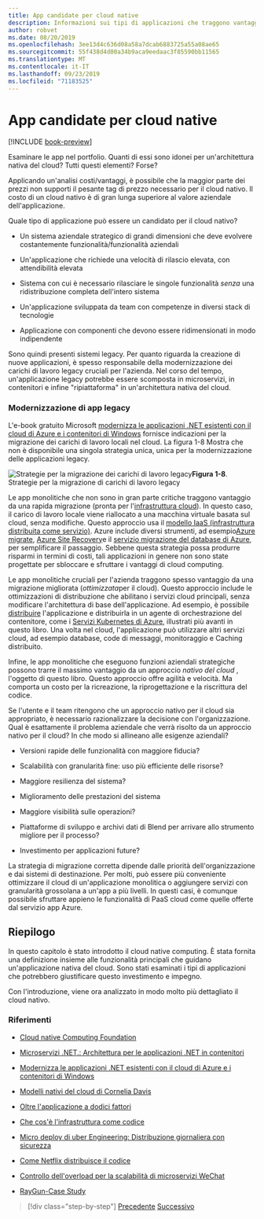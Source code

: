 ```yaml
---
title: App candidate per cloud native
description: Informazioni sui tipi di applicazioni che traggono vantaggio da un approccio nativo per il cloud
author: robvet
ms.date: 08/20/2019
ms.openlocfilehash: 3ee13d4c636d08a58a7dcab6883725a55a08ae65
ms.sourcegitcommit: 55f438d4d00a34b9aca9eedaac3f85590bb11565
ms.translationtype: MT
ms.contentlocale: it-IT
ms.lasthandoff: 09/23/2019
ms.locfileid: "71183525"
---
```

# <a name="candidate-apps-for-cloud-native"></a>App candidate per cloud native

[!INCLUDE [book-preview](../../../includes/book-preview.md)]

Esaminare le app nel portfolio. Quanti di essi sono idonei per un'architettura nativa del cloud? Tutti questi elementi? Forse?

Applicando un'analisi costi/vantaggi, è possibile che la maggior parte dei prezzi non supporti il pesante tag di prezzo necessario per il cloud nativo. Il costo di un cloud nativo è di gran lunga superiore al valore aziendale dell'applicazione.

Quale tipo di applicazione può essere un candidato per il cloud nativo?

- Un sistema aziendale strategico di grandi dimensioni che deve evolvere costantemente funzionalità/funzionalità aziendali

- Un'applicazione che richiede una velocità di rilascio elevata, con attendibilità elevata

- Sistema con cui è necessario rilasciare le singole funzionalità *senza* una ridistribuzione completa dell'intero sistema

- Un'applicazione sviluppata da team con competenze in diversi stack di tecnologie

- Applicazione con componenti che devono essere ridimensionati in modo indipendente

Sono quindi presenti sistemi legacy. Per quanto riguarda la creazione di nuove applicazioni, è spesso responsabile della modernizzazione dei carichi di lavoro legacy cruciali per l'azienda. Nel corso del tempo, un'applicazione legacy potrebbe essere scomposta in microservizi, in contenitori e infine "ripiattaforma" in un'architettura nativa del cloud.  

### <a name="modernizing-legacy-apps"></a>Modernizzazione di app legacy

L'e-book gratuito Microsoft [modernizza le applicazioni .NET esistenti con il cloud di Azure e i contenitori di Windows](https://dotnet.microsoft.com/download/thank-you/modernizing-existing-net-apps-ebook) fornisce indicazioni per la migrazione dei carichi di lavoro locali nel cloud. La figura 1-8 Mostra che non è disponibile una singola strategia unica, unica per la modernizzazione delle applicazioni legacy.

![Strategie per la migrazione dei carichi](./media/strategies-for-migrating-legacy-workloads.png)
di lavoro legacy**Figura 1-8**. Strategie per la migrazione di carichi di lavoro legacy

Le app monolitiche che non sono in gran parte critiche traggono vantaggio da una rapida migrazione (pronta per l'[infrastruttura cloud](https://docs.microsoft.com/dotnet/standard/modernize-with-azure-and-containers/lift-and-shift-existing-apps-azure-iaas)). In questo caso, il carico di lavoro locale viene riallocato a una macchina virtuale basata sul cloud, senza modifiche. Questo approccio usa il [modello IaaS (infrastruttura distribuita come servizio)](https://azure.microsoft.com/overview/what-is-iaas/). Azure include diversi strumenti, ad esempio[Azure migrate](https://aka.ms/azuremigrate), [Azure Site Recovery](https://azure.microsoft.com/services/site-recovery/)e il [servizio migrazione del database di Azure](https://azure.microsoft.com/campaigns/database-migration/), per semplificare il passaggio. Sebbene questa strategia possa produrre risparmi in termini di costi, tali applicazioni in genere non sono state progettate per sbloccare e sfruttare i vantaggi di cloud computing. 

Le app monolitiche cruciali per l'azienda traggono spesso vantaggio da una migrazione migliorata (*ottimizzata*per il cloud). Questo approccio include le ottimizzazioni di distribuzione che abilitano i servizi cloud principali, senza modificare l'architettura di base dell'applicazione. Ad esempio, è possibile [distribuire](https://docs.microsoft.com/virtualization/windowscontainers/about/) l'applicazione e distribuirla in un agente di orchestrazione del contenitore, come i [Servizi Kubernetes di Azure](https://azure.microsoft.com/services/kubernetes-service/), illustrati più avanti in questo libro. Una volta nel cloud, l'applicazione può utilizzare altri servizi cloud, ad esempio database, code di messaggi, monitoraggio e Caching distribuito.

Infine, le app monolitiche che eseguono funzioni aziendali strategiche possono trarre il massimo vantaggio da un approccio *nativo del cloud* , l'oggetto di questo libro. Questo approccio offre agilità e velocità. Ma comporta un costo per la ricreazione, la riprogettazione e la riscrittura del codice.

Se l'utente e il team ritengono che un approccio nativo per il cloud sia appropriato, è necessario razionalizzare la decisione con l'organizzazione. Qual è esattamente il problema aziendale che verrà risolto da un approccio nativo per il cloud? In che modo si allineano alle esigenze aziendali?

- Versioni rapide delle funzionalità con maggiore fiducia?

- Scalabilità con granularità fine: uso più efficiente delle risorse?

- Maggiore resilienza del sistema?

- Miglioramento delle prestazioni del sistema

- Maggiore visibilità sulle operazioni?

- Piattaforme di sviluppo e archivi dati di Blend per arrivare allo strumento migliore per il processo?

- Investimento per applicazioni future?

La strategia di migrazione corretta dipende dalle priorità dell'organizzazione e dai sistemi di destinazione. Per molti, può essere più conveniente ottimizzare il cloud di un'applicazione monolitica o aggiungere servizi con granularità grossolana a un'app a più livelli. In questi casi, è comunque possibile sfruttare appieno le funzionalità di PaaS cloud come quelle offerte dal servizio app Azure.

## <a name="summary"></a>Riepilogo

In questo capitolo è stato introdotto il cloud native computing. È stata fornita una definizione insieme alle funzionalità principali che guidano un'applicazione nativa del cloud. Sono stati esaminati i tipi di applicazioni che potrebbero giustificare questo investimento e impegno.

Con l'introduzione, viene ora analizzato in modo molto più dettagliato il cloud nativo.

### <a name="references"></a>Riferimenti

- [Cloud native Computing Foundation](https://www.cncf.io/)

- [Microservizi .NET.: Architettura per le applicazioni .NET in contenitori](https://dotnet.microsoft.com/download/thank-you/microservices-architecture-ebook)

- [Modernizza le applicazioni .NET esistenti con il cloud di Azure e i contenitori di Windows](https://dotnet.microsoft.com/download/thank-you/modernizing-existing-net-apps-ebook)

- [Modelli nativi del cloud di Cornelia Davis](https://www.manning.com/books/cloud-native-patterns)

- [Oltre l'applicazione a dodici fattori](https://content.pivotal.io/blog/beyond-the-twelve-factor-app)

- [Che cos'è l'infrastruttura come codice](https://docs.microsoft.com/azure/devops/learn/what-is-infrastructure-as-code)

- [Micro deploy di uber Engineering: Distribuzione giornaliera con sicurezza](https://eng.uber.com/micro-deploy/)

- [Come Netflix distribuisce il codice](https://www.infoq.com/news/2013/06/netflix/)

- [Controllo dell'overload per la scalabilità di microservizi WeChat](https://www.cs.columbia.edu/~ruigu/papers/socc18-final100.pdf)

- [RayGun-Case Study](https://raygun.com/case-study/ovation)

>[!div class="step-by-step"]
>[Precedente](definition.md)
>[Successivo](introduce-eshoponcontainers-reference-app.md) <!-- Next Chapter -->
